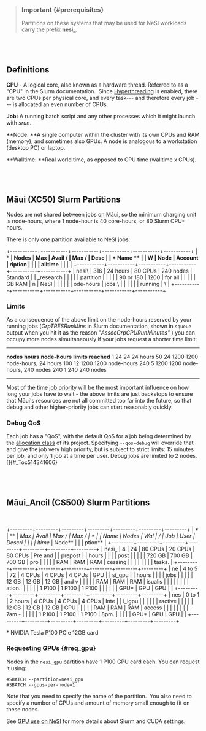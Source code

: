 > ### Important {#prerequisites}
>
> Partitions on these systems that may be used for NeSI workloads carry
> the prefix **nesi\_**.

 
-

Definitions
-----------

**CPU** - A logical core, also known as a hardware thread. Referred to
as a \"CPU\" in the Slurm documentation.  Since
[Hyperthreading](https://support.nesi.org.nz/hc/en-gb/articles/360000568236/)
is enabled, there are two CPUs per physical core, and every task--- and
therefore every job --- is allocated an even number of CPUs.

**Job:** A running batch script and any other processes which it might
launch with *srun*.

**Node: **A single computer within the cluster with its own CPUs and RAM
(memory), and sometimes also GPUs. A node is analogous to a workstation
(desktop PC) or laptop.

**Walltime: **Real world time, as opposed to CPU time (walltime x CPUs).

 
-

Māui (XC50) Slurm Partitions
----------------------------

Nodes are not shared between jobs on Māui, so the minimum charging unit
is node-hours, where 1 node-hour is 40 core-hours, or 80 Slurm
CPU-hours.

There is only one partition available to NeSI jobs:

+-----------+-----------+-----------+-----------+-----------+-----------+
| *         | **Nodes** | **Max     | **Avail / | **Max /   | **Desc    |
| * Name ** |           | W         | Node**    | Account** | ription** |
|           |           | alltime** |           |           |           |
+-----------+-----------+-----------+-----------+-----------+-----------+
| nesi\     | 316       | 24 hours  | 80 CPUs   | 240 nodes | Standard  |
| _research |           |           |           |           | partition |
|           |           |           | 90 or 180 | 1200      | for all   |
|           |           |           | GB RAM    | n         | NeSI      |
|           |           |           |           | ode-hours | jobs.\    |
|           |           |           |           | running   | \         |
+-----------+-----------+-----------+-----------+-----------+-----------+

### Limits

As a consequence of the above limit on the node-hours reserved by your
running jobs (*GrpTRESRunMins* in Slurm documentation, shown in `squeue`
output when you hit it as the reason \"*AssocGrpCPURunMinutes\"* ) you
can occupy more nodes simultaneously if your jobs request a shorter time
limit:

  ----------- ----------- ---------------- ----------------------------
  **nodes**   **hours**   **node-hours**   **limits reached**
  1           24          24               24 hours
  50          24          1200             1200 node-hours, 24 hours
  100         12          1200             1200 node-hours
  240         5           1200             1200 node-hours, 240 nodes
  240         1           240              240 nodes 
  ----------- ----------- ---------------- ----------------------------

Most of the time [job
priority](https://support.nesi.org.nz/hc/en-gb/articles/360000201636) will
be the most important influence on how long your jobs have to wait - the
above limits are just backstops to ensure that Māui\'s resources are not
all committed too far into the future, so that debug and other
higher-priority jobs can start reasonably quickly.

### Debug QoS

Each job has a \"QoS\", with the default QoS for a job being determined
by the [allocation
class](https://support.nesi.org.nz/hc/en-gb/articles/360000202535-Overview)
of its project. Specifying `--qos=debug` will override that and give the
job very high priority, but is subject to strict limits: 15 minutes per
job, and only 1 job at a time per user. Debug jobs are limited to 2
nodes.[]{#_Toc514341606}

 
-

Māui\_Ancil (CS500) Slurm Partitions
------------------------------------

 

+---------+---------+---------+---------+---------+---------+---------+
| *       | **      | **Max   | **Avail | **Max / | **Max / | *       |
| *Name** | Nodes** | Wal     | /       | Job**   | User**  | *Descri |
|         |         | ltime** | Node**  |         |         | ption** |
+---------+---------+---------+---------+---------+---------+---------+
| nesi\_  | 4       | 24      | 80 CPUs | 20 CPUs | 80 CPUs | Pre and |
| prepost |         | hours   |         |         |         | post    |
|         |         |         | 720 GB  | 700 GB  | 700 GB  | pro     |
|         |         |         | RAM     | RAM     | RAM     | cessing |
|         |         |         |         |         |         | tasks.  |
+---------+---------+---------+---------+---------+---------+---------+
| ne      | 4 to 5  | 72      | 4 CPUs  | 4 CPUs  | 4 CPUs  | GPU     |
| si\_gpu |         | hours   |         |         |         | jobs    |
|         |         |         | 12 GB   | 12 GB   | 12 GB   | and v   |
|         |         |         | RAM     | RAM     | RAM     | isualis |
|         |         |         |         |         |         | ation.  |
|         |         |         | 1 P100  | 1 P100  | 1 P100  |         |
|         |         |         | GPU\*   | GPU     | GPU     |         |
+---------+---------+---------+---------+---------+---------+---------+
| nes     | 0 to 1  | 2 hours | 4 CPUs  | 4 CPUs  | 4 CPUs  | Inte    |
| i\_igpu |         |         |         |         |         | ractive |
|         |         |         | 12 GB   | 12 GB   | 12 GB   | GPU     |
|         |         |         | RAM     | RAM     | RAM     | access  |
|         |         |         |         |         |         | 7am -   |
|         |         |         | 1 P100  | 1 P100  | 1 P100  | 8pm.    |
|         |         |         | GPU\*   | GPU     | GPU     |         |
+---------+---------+---------+---------+---------+---------+---------+

\* NVIDIA Tesla P100 PCIe 12GB card

### Requesting GPUs {#req_gpu}

Nodes in the `nesi_gpu` partition have 1 P100 GPU card each. You can
request it using:

    #SBATCH --partition=nesi_gpu
    #SBATCH --gpus-per-node=1

Note that you need to specify the name of the partition.  You also need
to specify a number of CPUs and amount of memory small enough to fit on
these nodes.

See [GPU use on
NeSI](https://support.nesi.org.nz/hc/en-gb/articles/360001471955) for
more details about Slurm and CUDA settings.

 
